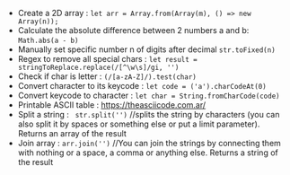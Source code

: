 - Create a 2D array :  ```let arr = Array.from(Array(m), () => new Array(n));```
- Calculate the absolute difference between 2 numbers a and b: ```Math.abs(a - b)```
- Manually set specific number n of digits after decimal ```str.toFixed(n)```
- Regex to remove all special chars : ```let result = stringToReplace.replace(/[^\w\s]/gi, '')```
- Check if char is letter : ```(/[a-zA-Z]/).test(char)``` 
- Convert character to its keycode : ```let code = ('a').charCodeAt(0)```
- Convert keycode to character : ```let char = String.fromCharCode(code)```
- Printable ASCII table : https://theasciicode.com.ar/
- Split a string : ``` str.split('')``` //splits the string by characters (you can also split it by spaces or something else or put a limit parameter). Returns an array of the result
- Join array : ```arr.join('')``` //You can join the strings by connecting them with nothing or a space, a comma or anything else. Returns a string of the result 
